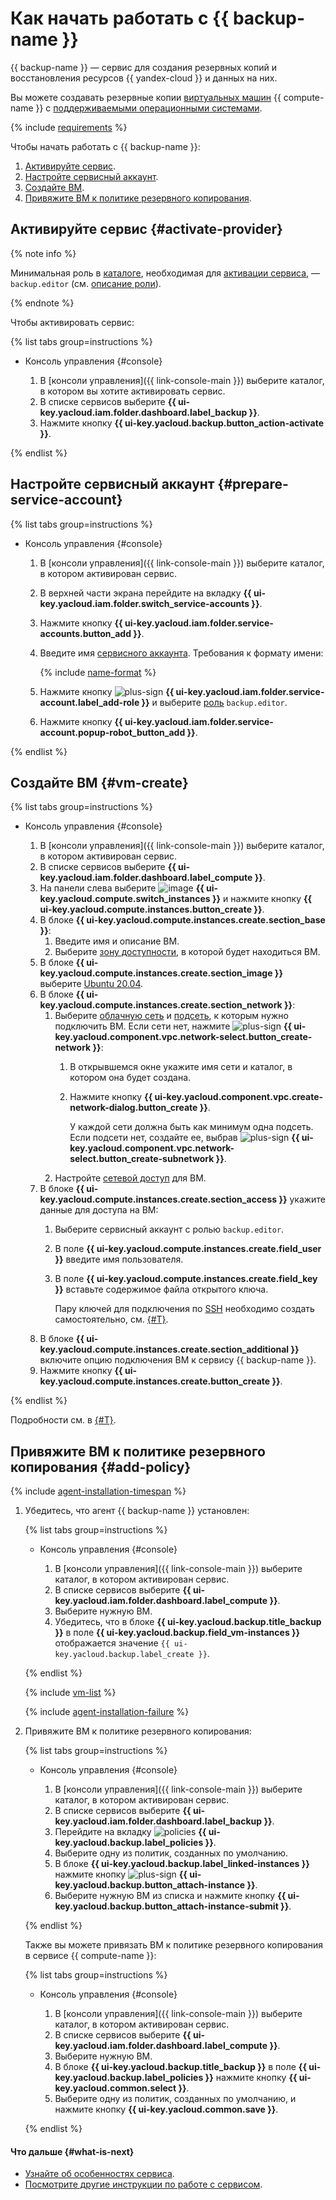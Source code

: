 # Как начать работать с {{ backup-name }}

{{ backup-name }} — сервис для создания резервных копий и восстановления ресурсов {{ yandex-cloud }} и данных на них.

Вы можете создавать резервные копии [виртуальных машин](../compute/concepts/vm.md) {{ compute-name }} c [поддерживаемыми операционными системами](concepts/vm-connection.md#os).

{% include [requirements](../_includes/backup/requirements.md) %}

Чтобы начать работать с {{ backup-name }}:
1. [Активируйте сервис](#activate-provider).
1. [Настройте сервисный аккаунт](#prepare-service-account).
1. [Создайте ВМ](#vm-create).
1. [Привяжите ВМ к политике резервного копирования](#add-policy).

## Активируйте сервис {#activate-provider}

{% note info %}

Минимальная роль в [каталоге](../resource-manager/concepts/resources-hierarchy.md#folder), необходимая для [активации сервиса](concepts/index.md#providers), — `backup.editor` (см. [описание роли](security/index.md#backup-editor)).

{% endnote %}

Чтобы активировать сервис:

{% list tabs group=instructions %}

- Консоль управления {#console}

  1. В [консоли управления]({{ link-console-main }}) выберите каталог, в котором вы хотите активировать сервис.
  1. В списке сервисов выберите **{{ ui-key.yacloud.iam.folder.dashboard.label_backup }}**.
  1. Нажмите кнопку **{{ ui-key.yacloud.backup.button_action-activate }}**.

{% endlist %}

## Настройте сервисный аккаунт {#prepare-service-account}

{% list tabs group=instructions %}

- Консоль управления {#console}

  1. В [консоли управления]({{ link-console-main }}) выберите каталог, в котором активирован сервис.
  1. В верхней части экрана перейдите на вкладку **{{ ui-key.yacloud.iam.folder.switch_service-accounts }}**.
  1. Нажмите кнопку **{{ ui-key.yacloud.iam.folder.service-accounts.button_add }}**.
  1. Введите имя [сервисного аккаунта](../iam/concepts/users/service-accounts.md). Требования к формату имени:

      {% include [name-format](../_includes/name-format.md) %}

  1. Нажмите кнопку ![plus-sign](../_assets/console-icons/plus.svg) **{{ ui-key.yacloud.iam.folder.service-account.label_add-role }}** и выберите [роль](security/index.md#backup-editor) `backup.editor`.
  1. Нажмите кнопку **{{ ui-key.yacloud.iam.folder.service-account.popup-robot_button_add }}**.

{% endlist %}

## Создайте ВМ {#vm-create}

{% list tabs group=instructions %}

- Консоль управления {#console}

  1. В [консоли управления]({{ link-console-main }}) выберите каталог, в котором активирован сервис.
  1. В списке сервисов выберите **{{ ui-key.yacloud.iam.folder.dashboard.label_compute }}**.
  1. На панели слева выберите ![image](../_assets/console-icons/server.svg) **{{ ui-key.yacloud.compute.switch_instances }}** и нажмите кнопку **{{ ui-key.yacloud.compute.instances.button_create }}**.
  1. В блоке **{{ ui-key.yacloud.compute.instances.create.section_base }}**:
      1. Введите имя и описание ВМ.
      1. Выберите [зону доступности](../overview/concepts/geo-scope.md), в которой будет находиться ВМ.
  1. В блоке **{{ ui-key.yacloud.compute.instances.create.section_image }}** выберите [Ubuntu 20.04](/marketplace/products/yc/ubuntu-20-04-lts).
  1. В блоке **{{ ui-key.yacloud.compute.instances.create.section_network }}**:
      1. Выберите [облачную сеть](../vpc/concepts/network.md#network) и [подсеть](../vpc/concepts/network.md#subnet), к которым нужно подключить ВМ. Если сети нет, нажмите ![plus-sign](../_assets/console-icons/plus.svg) **{{ ui-key.yacloud.component.vpc.network-select.button_create-network }}**:
          1. В открывшемся окне укажите имя сети и каталог, в котором она будет создана.
          1. Нажмите кнопку **{{ ui-key.yacloud.component.vpc.create-network-dialog.button_create }}**.

              У каждой сети должна быть как минимум одна подсеть. Если подсети нет, создайте ее, выбрав ![plus-sign](../_assets/console-icons/plus.svg) **{{ ui-key.yacloud.component.vpc.network-select.button_create-subnetwork }}**.
      1. Настройте [сетевой доступ](concepts/vm-connection.md#vm-network-access) для ВМ.
  1. В блоке **{{ ui-key.yacloud.compute.instances.create.section_access }}** укажите данные для доступа на ВМ:
      1. Выберите сервисный аккаунт с ролью `backup.editor`.
      1. В поле **{{ ui-key.yacloud.compute.instances.create.field_user }}** введите имя пользователя.
      1. В поле **{{ ui-key.yacloud.compute.instances.create.field_key }}** вставьте содержимое файла открытого ключа.

          Пару ключей для подключения по [SSH](../glossary/ssh-keygen.md) необходимо создать самостоятельно, см. [{#T}](../compute/operations/vm-connect/ssh.md#creating-ssh-keys).
  1. В блоке **{{ ui-key.yacloud.compute.instances.create.section_additional }}** включите опцию подключения ВМ к сервису {{ backup-name }}.
  1. Нажмите кнопку **{{ ui-key.yacloud.compute.instances.create.button_create }}**.

{% endlist %}

Подробности см. в [{#T}](../compute/operations/index.md#vm-create).

## Привяжите ВМ к политике резервного копирования {#add-policy}

{% include [agent-installation-timespan](../_includes/backup/agent-installation-timespan.md) %}

1. Убедитесь, что агент {{ backup-name }} установлен:

    {% list tabs group=instructions %}

    - Консоль управления {#console}

      1. В [консоли управления]({{ link-console-main }}) выберите каталог, в котором активирован сервис.
      1. В списке сервисов выберите **{{ ui-key.yacloud.iam.folder.dashboard.label_compute }}**.
      1. Выберите нужную ВМ.
      1. Убедитесь, что в блоке **{{ ui-key.yacloud.backup.title_backup }}** в поле **{{ ui-key.yacloud.backup.field_vm-instances }}** отображается значение `{{ ui-key.yacloud.backup.label_create }}`.

    {% endlist %}

    {% include [vm-list](../_includes/backup/vm-list.md) %}

    {% include [agent-installation-failure](../_includes/backup/agent-installation-failure.md) %}

1. Привяжите ВМ к политике резервного копирования:

    {% list tabs group=instructions %}

    - Консоль управления {#console}

      1. В [консоли управления]({{ link-console-main }}) выберите каталог, в котором активирован сервис.
      1. В списке сервисов выберите **{{ ui-key.yacloud.iam.folder.dashboard.label_backup }}**.
      1. Перейдите на вкладку ![policies](../_assets/console-icons/calendar.svg) **{{ ui-key.yacloud.backup.label_policies }}**.
      1. Выберите одну из политик, созданных по умолчанию.
      1. В блоке **{{ ui-key.yacloud.backup.label_linked-instances }}** нажмите кнопку ![plus-sign](../_assets/console-icons/plus.svg) **{{ ui-key.yacloud.backup.button_attach-instance }}**.
      1. Выберите нужную ВМ из списка и нажмите кнопку **{{ ui-key.yacloud.backup.button_attach-instance-submit }}**.

    {% endlist %}

    Также вы можете привязать ВМ к политике резервного копирования в сервисе {{ compute-name }}:

    {% list tabs group=instructions %}

    - Консоль управления {#console}

      1. В [консоли управления]({{ link-console-main }}) выберите каталог, в котором активирован сервис.
      1. В списке сервисов выберите **{{ ui-key.yacloud.iam.folder.dashboard.label_compute }}**.
      1. Выберите нужную ВМ.
      1. В блоке **{{ ui-key.yacloud.backup.title_backup }}** в поле **{{ ui-key.yacloud.backup.label_policies }}** нажмите кнопку **{{ ui-key.yacloud.common.select }}**.
      1. Выберите одну из политик, созданных по умолчанию, и нажмите кнопку **{{ ui-key.yacloud.common.save }}**.

    {% endlist %}

#### Что дальше {#what-is-next}

* [Узнайте об особенностях сервиса](concepts/index.md).
* [Посмотрите другие инструкции по работе с сервисом](operations/index.md).

